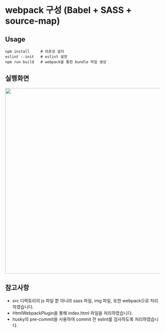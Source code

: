 # webpack 구성 (Babel + SASS + source-map)

## Usage

```
npm install     # 의존성 설치
eslint --init   # eslint 설정
npm run build   # webpack을 통한 bundle 파일 생성
```

## 실행화면

<img src="https://user-images.githubusercontent.com/55246584/132294993-1a967aac-de83-44e8-9cbf-c4dbb94cdf8e.png" width = "600" height="600" />

## 참고사항

- src 디렉토리의 js 파일 뿐 아니라 sass 파일, img 파일, 또한 webpack으로 처리하였습니다.
- HtmlWebpackPlugin을 통해 index.html 파일을 처리하였습니다.
- husky의 pre-commit을 사용하여 commit 전 eslint를 검사하도록 처리하였습니다.
